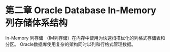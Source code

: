 # 第二章 Oracle Database In-Memory 列存储体系结构
  In-Memory 列存储 （IM列存储）在内存中使用为快速扫描优化的列格式存储表和分区。 Oracle数据库使用复杂的架构同时以列和行格式管理数据。
